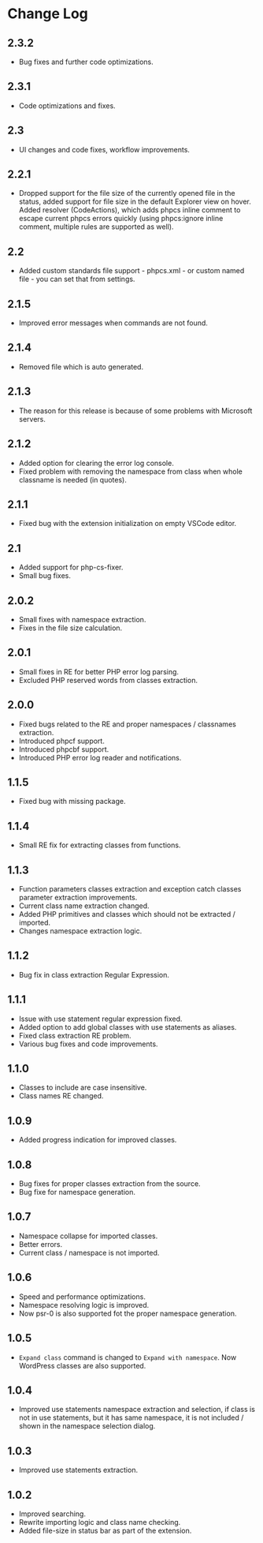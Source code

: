 # Change Log

## 2.3.2
- Bug fixes and further code optimizations.

## 2.3.1
- Code optimizations and fixes.

## 2.3
- UI changes and code fixes, workflow improvements.

## 2.2.1
- Dropped support for the file size of the currently opened file in the status, added support for file size in the default Explorer view on hover. Added resolver (CodeActions), which adds phpcs inline comment to escape current phpcs errors quickly (using phpcs:ignore inline comment, multiple rules are supported as well).

## 2.2
- Added custom standards file support - phpcs.xml - or custom named file - you can set that from settings.

## 2.1.5
- Improved error messages when commands are not found.

## 2.1.4
- Removed file which is auto generated.

## 2.1.3
- The reason for this release is because of some problems with Microsoft servers.

## 2.1.2
- Added option for clearing the error log console.
- Fixed problem with removing the namespace from class when whole classname is needed (in quotes).

## 2.1.1
- Fixed bug with the extension initialization on empty VSCode editor.

## 2.1
- Added support for php-cs-fixer.
- Small bug fixes.

## 2.0.2
- Small fixes with namespace extraction.
- Fixes in the file size calculation.

## 2.0.1
- Small fixes in RE for better PHP error log parsing.
- Excluded PHP reserved words from classes extraction.

## 2.0.0
- Fixed bugs related to the RE and proper namespaces / classnames extraction.
- Introduced phpcf support.
- Introduced phpcbf support.
- Introduced PHP error log reader and notifications.

## 1.1.5
- Fixed bug with missing package.

## 1.1.4
- Small RE fix for extracting classes from functions.

## 1.1.3
- Function parameters classes extraction and exception catch classes parameter extraction improvements.
- Current class name extraction changed.
- Added PHP primitives and classes which should not be extracted / imported.
- Changes namespace extraction logic.

## 1.1.2
- Bug fix in class extraction Regular Expression.
  
## 1.1.1
- Issue with use statement regular expression fixed.
- Added option to add global classes with use statements as aliases.
- Fixed class extraction RE problem.
- Various bug fixes and code improvements.
  
## 1.1.0
- Classes to include are case insensitive.
- Class names RE changed.

## 1.0.9
- Added progress indication for improved classes.

## 1.0.8
- Bug fixes for proper classes extraction from the source.
- Bug fixe for namespace generation.

## 1.0.7
- Namespace collapse for imported classes.
- Better errors.
- Current class / namespace is not imported.

## 1.0.6
- Speed and performance optimizations.
- Namespace resolving logic is improved.
- Now psr-0 is also supported fot the proper namespace generation.
  
## 1.0.5
- `Expand class` command is changed to `Expand with namespace`. Now WordPress classes are also supported.
  
## 1.0.4
- Improved use statements namespace extraction and selection, if class is not in use statements, but it has same namespace, it is not included / shown in the namespace selection dialog.
  
## 1.0.3
- Improved use statements extraction.
  
## 1.0.2
- Improved searching.
- Rewrite importing logic and class name checking.
- Added file-size in status bar as part of the extension.



